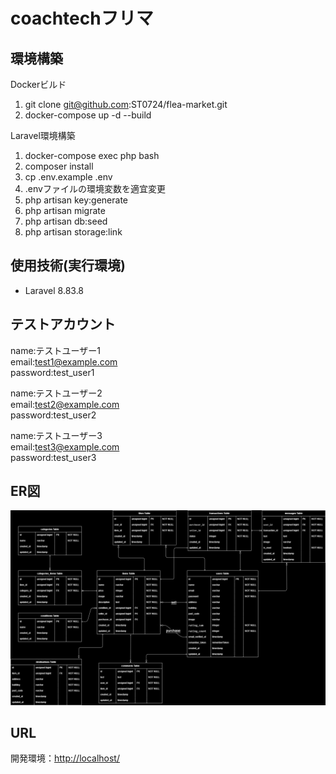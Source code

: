 # coachtechフリマ

## 環境構築
Dockerビルド
1. git clone git@github.com:ST0724/flea-market.git
2. docker-compose up -d --build

Laravel環境構築
1. docker-compose exec php bash
2. composer install
3. cp .env.example .env
4. .envファイルの環境変数を適宜変更
5. php artisan key:generate
6. php artisan migrate
7. php artisan db:seed
8. php artisan storage:link

## 使用技術(実行環境)
+ Laravel 8.83.8

## テストアカウント
name:テストユーザー1   
email:test1@example.com  
password:test_user1  

name:テストユーザー2   
email:test2@example.com  
password:test_user2  

name:テストユーザー3   
email:test3@example.com  
password:test_user3  

## ER図
![ER図](ER.png)

## URL
開発環境：[http://localhost/](http://localhost/)